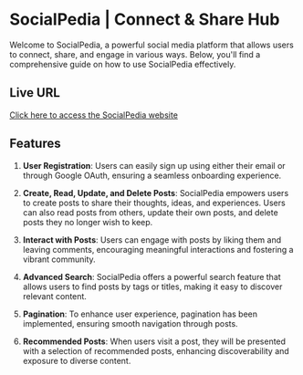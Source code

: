 # SocialPedia | Connect & Share Hub 

Welcome to SocialPedia, a powerful social media platform that allows users to connect, share, and engage in various ways. Below, you'll find a comprehensive guide on how to use SocialPedia effectively.

## Live URL
[Click here to access the SocialPedia website](https://socialpedia-mern.netlify.app/posts)

## Features

1. **User Registration**: Users can easily sign up using either their email or through Google OAuth, ensuring a seamless onboarding experience.

2. **Create, Read, Update, and Delete Posts**: SocialPedia empowers users to create posts to share their thoughts, ideas, and experiences. Users can also read posts from others, update their own posts, and delete posts they no longer wish to keep.

3. **Interact with Posts**: Users can engage with posts by liking them and leaving comments, encouraging meaningful interactions and fostering a vibrant community.

4. **Advanced Search**: SocialPedia offers a powerful search feature that allows users to find posts by tags or titles, making it easy to discover relevant content.

5. **Pagination**: To enhance user experience, pagination has been implemented, ensuring smooth navigation through posts.

6. **Recommended Posts**: When users visit a post, they will be presented with a selection of recommended posts, enhancing discoverability and exposure to diverse content.

